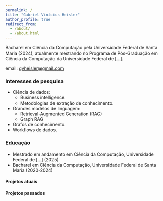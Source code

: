 ```yaml
---
permalink: /
title: "Gabriel Vinícius Heisler"
author_profile: true
redirect_from: 
  - /about/
  - /about.html
---
```


Bacharel em Ciência da Computação pela Universidade Federal de Santa Maria (2024), atualmente mestrando no Programa de Pós-Graduação em Ciência da Computação da Universidade Federal de [...].

email: [gvheisler@gmail.com](mailto:gvheisler@gmail.com)


### Interesses de pesquisa
* Ciência de dados:
  * Business intelligence.
  * Metodologias de extração de conhecimento.
* Grandes modelos de linguagem:
  * Retrieval-Augmented Generation (RAG)
  * Graph RAG
* Grafos de conhecimento.
* Workflows de dados.

### Educação
* Mestrado em andamento em Ciência da Computação, Universidade Federal de [...] (2025)
* Bacharel em Ciência da Computação, Universidade Federal de Santa Maria (2020-2024)


#### Projetos atuais


#### Projetos passados